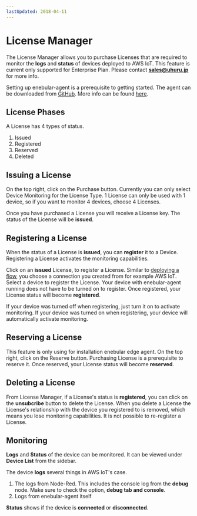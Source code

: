 ```yaml
---
lastUpdated: 2018-04-11
---
```


# License Manager

The License Manager allows you to purchase Licenses that are required to monitor the **logs** and **status** of devices deployed to AWS IoT. This feature is current only supported for Enterprise Plan. Please contact **sales@uhuru.jp** for more info.

Setting up enebular-agent is a prerequisite to getting started. The agent can be downloaded from <a href="https://github.com/enebular/enebular-runtime-agent" target="_blank">GitHub</a>. More info can be found [here](../Deploy/DeployFlow/AWSIoT/index.md).

## License Phases

A License has 4 types of status.

1.  Issued
2.  Registered
3.  Reserved
4.  Deleted

## Issuing a License

On the top right, click on the Purchase button. Currently you can only select Device Monitoring for the License Type. 1 License can only be used with 1 device, so if you want to monitor 4 devices, choose 4 Licenses.

Once you have purchased a License you will receive a License key. The status of the License will be **issued**.

## Registering a License

When the status of a License is **issued**, you can **register** it to a Device. Registering a License activates the monitoring capabilities.

Click on an **issued** License, to register a License. Similar to [deploying a flow](../Deploy/index.md), you choose a connection you created from for example AWS IoT. Select a device to register the License. Your device with enebular-agent running does not have to be turned on to register. Once registered, your License status will become **registered**.

If your device was turned off when registering, just turn it on to activate monitoring. If your device was turned on when registering, your device will automatically activate monitoring.

## Reserving a License

This feature is only using for installation enebular edge agent.
On the top right, click on the Reserve button. Purchasing License is a prerequisite to reserve it.
Once reserved, your License status will become **reserved**.

## Deleting a License

From License Manager, if a License's status is **registered**, you can click on the **unsubcribe** button to delete the License. When you delete a License the License's relationship with the device you registered to is removed, which means you lose monitoring capabilities. It is not possible to re-register a License.

## Monitoring

**Logs** and **Status** of the device can be monitored. It can be viewed under **Device List** from the sidebar.

The device **logs** several things in AWS IoT's case.

1.  The logs from Node-Red. This includes the console log from the **debug** node. Make sure to check the option, **debug tab and console**.
2.  Logs from enebular-agent itself

**Status** shows if the device is **connected** or **disconnected**.
